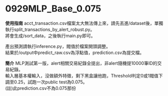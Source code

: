 # 0929MLP_Base_0.075
<b>使用指南</b>
acct_transaction.csv檔案太大無法傳上來，請先丟進/dataset後，單獨執行split_transactions_by_alert_robust.py。<br>
將會生成/sort_data，之後執行main.py即可。<br>

產出預測請執行inference.py，閥值於檔案開頭調整。<br>
結果於/output中predict_raw.csv為浮點值，prediction.csv為提交檔。<br>

<b>簡介</b>
MLP測試第一版，alert相關交易紀錄全提出，非alert隨機提10000筆ID的交易紀錄。<br>
輸入層基本權輸入，沒做額外特徵，剩下黑盒讓他跑，Threshold判定0或1閥值下調至0.25，試跑一次public test為0.075。<br>
(註)此prediction.csv不為0.075那份<br>
